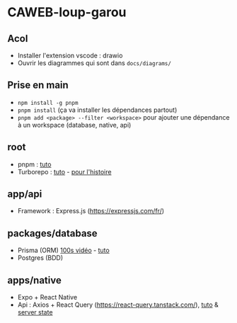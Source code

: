 # CAWEB-loup-garou

## Acol

- Installer l'extension vscode : drawio
- Ouvrir les diagrammes qui sont dans `docs/diagrams/`

## Prise en main

- `npm install -g pnpm`
- `pnpm install` (ça va installer les dépendances partout)
- `pnpm add <package> --filter <workspace>` pour ajouter une dépendance à un workspace (database, native, api)

## root

- pnpm : [tuto](https://www.youtube.com/watch?v=mpxotS_9Dzc)
- Turborepo : [tuto](https://youtu.be/vE3LOHU0OV8) - [pour l'histoire](https://youtu.be/9iU_IE6vnJ8)

## app/api

- Framework : Express.js (https://expressjs.com/fr/)

## packages/database

- Prisma (ORM) [100s vidéo](https://youtu.be/rLRIB6AF2Dg) - [tuto](https://youtu.be/0My0On3lvTc)
- Postgres (BDD)

## apps/native

- Expo + React Native
- Api : Axios + React Query (https://react-query.tanstack.com/), [tuto](https://www.youtube.com/watch?v=3jlBocCieVU) & [server state](https://www.youtube.com/watch?v=XrzeZ3_-pBs)

